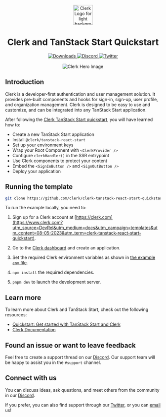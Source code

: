 <p align="center">
  <a href="https://clerk.com?utm_source=DevRel&utm_medium=docs&utm_campaign=templates&utm_content=08-05-2023&utm_term=clerk-tanstack-react-start-quickstart" target="_blank" rel="noopener noreferrer">
    <picture>
      <source media="(prefers-color-scheme: dark)" srcset="./public/light-logo.png">
      <img alt="Clerk Logo for light background" src="./public/dark-logo.png" height="64">
    </picture>
  </a>
  <br />
</p>
<div align="center">
  <h1>
    Clerk and TanStack Start Quickstart
  </h1>
  <a href="https://www.npmjs.com/package/@clerk/clerk-react">
    <img alt="Downloads" src="https://img.shields.io/npm/dm/@clerk/clerk-react" />
  </a>
  <a href="https://discord.com/invite/b5rXHjAg7A">
    <img alt="Discord" src="https://img.shields.io/discord/856971667393609759?color=7389D8&label&logo=discord&logoColor=ffffff" />
  </a>
  <a href="https://twitter.com/clerkdev">
    <img alt="Twitter" src="https://img.shields.io/twitter/url.svg?label=%40clerkdev&style=social&url=https%3A%2F%2Ftwitter.com%2Fclerkdev" />
  </a>
  <br />
  <br />
  <img alt="Clerk Hero Image" src="./public/hero.png">
</div>

## Introduction

Clerk is a developer-first authentication and user management solution. It provides pre-built components and hooks for sign-in, sign-up, user profile, and organization management. Clerk is designed to be easy to use and customize, and can be integrated into any TanStack Start application.

After following the [Clerk TanStack Start quickstart](https://clerk.com/docs/quickstarts/tanstack-react-start?utm_source=DevRel&utm_medium=docs&utm_campaign=templates&utm_content=08-05-2023&utm_term=clerk-tanstack-react-start-quickstart), you will have learned how to:

- Create a new TanStack Start application
- Install `@clerk/tanstack-react-start`
- Set up your environment keys
- Wrap your Root Component with `<ClerkProvider />`
- Configure `clerkHandler()` in the SSR entrypoint
- Use Clerk components to protect your content
- Embed the `<SignInButton />` and `<SignOutButton />`
- Deploy your application

## Running the template

```bash
git clone https://github.com/clerk/clerk-tanstack-react-start-quickstart
```

To run the example locally, you need to:

1. Sign up for a Clerk account at [https://clerk.com](https://www.clerk.com?utm_source=DevRel&utm_medium=docs&utm_campaign=templates&utm_content=08-05-2023&utm_term=clerk-tanstack-react-start-quickstart).

2. Go to the [Clerk dashboard](https://dashboard.clerk.com) and create an application.

3. Set the required Clerk environment variables as shown in [the example `env` file](./.env.example).

4. `npm install` the required dependencies.

5. `pnpm dev` to launch the development server.

## Learn more

To learn more about Clerk and TanStack Start, check out the following resources:

- [Quickstart: Get started with TanStack Start and Clerk](https://clerk.com/docs/quickstarts/tanstack-react-start?utm_source=DevRel&utm_medium=docs&utm_campaign=templates&utm_content=08-05-2023&utm_term=clerk-tanstack-react-start-quickstart)
- [Clerk Documentation](https://clerk.com/docs?utm_source=DevRel&utm_medium=docs&utm_campaign=templates&utm_content=08-05-2023&utm_term=clerk-tanstack-react-start-quickstart)

## Found an issue or want to leave feedback

Feel free to create a support thread on our [Discord](https://clerk.com/discord). Our support team will be happy to assist you in the `#support` channel.

## Connect with us

You can discuss ideas, ask questions, and meet others from the community in our [Discord](https://discord.com/invite/b5rXHjAg7A).

If you prefer, you can also find support through our [Twitter](https://twitter.com/ClerkDev), or you can [email](mailto:support@clerk.dev) us!
